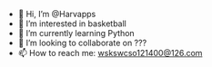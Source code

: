 - 👋 Hi, I’m @Harvapps
- 👀 I’m interested in basketball
- 🌱 I’m currently learning Python
- 💞️ I’m looking to collaborate on ???
- 📫 How to reach me: wskswcso121400@126.com

<!---
Harvapps/Harvapps is a ✨ special ✨ repository because its `README.md` (this file) appears on your GitHub profile.
You can click the Preview link to take a look at your changes.
--->
